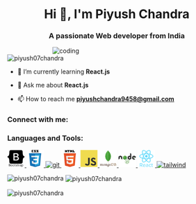 <h1 align="center">Hi 👋, I'm Piyush Chandra</h1>
<h3 align="center">A passionate Web developer from India</h3>
<img align="right" alt="coding" width="400" src="[[![image](https://github.com/piyush07chandra/piyush07chandra/assets/113982578/82351554-2d13-46c0-b536-fc05e0a81af2)](https://media.tenor.com/hmDMrE1yMAkAAAAM/when-the-coding-when-the.gif)](https://itunes.apple.com/app/apple-store/id917932200?pt=39040802&ct=Media1GIFV2&mt=8)
"/>

<p align="left"> <img src="https://komarev.com/ghpvc/?username=piyush07chandra&label=Profile%20views&color=0e75b6&style=flat" alt="piyush07chandra" /> </p>

- 🌱 I’m currently learning **React.js**

- 💬 Ask me about **React.js**

- 📫 How to reach me **piyushchandra9458@gmail.com**

<h3 align="left">Connect with me:</h3>
<p align="left">
</p>

<h3 align="left">Languages and Tools:</h3>
<p align="left"> <a href="https://getbootstrap.com" target="_blank" rel="noreferrer"> <img src="https://raw.githubusercontent.com/devicons/devicon/master/icons/bootstrap/bootstrap-plain-wordmark.svg" alt="bootstrap" width="40" height="40"/> </a> <a href="https://www.w3schools.com/css/" target="_blank" rel="noreferrer"> <img src="https://raw.githubusercontent.com/devicons/devicon/master/icons/css3/css3-original-wordmark.svg" alt="css3" width="40" height="40"/> </a> <a href="https://git-scm.com/" target="_blank" rel="noreferrer"> <img src="https://www.vectorlogo.zone/logos/git-scm/git-scm-icon.svg" alt="git" width="40" height="40"/> </a> <a href="https://www.w3.org/html/" target="_blank" rel="noreferrer"> <img src="https://raw.githubusercontent.com/devicons/devicon/master/icons/html5/html5-original-wordmark.svg" alt="html5" width="40" height="40"/> </a> <a href="https://developer.mozilla.org/en-US/docs/Web/JavaScript" target="_blank" rel="noreferrer"> <img src="https://raw.githubusercontent.com/devicons/devicon/master/icons/javascript/javascript-original.svg" alt="javascript" width="40" height="40"/> </a> <a href="https://www.mongodb.com/" target="_blank" rel="noreferrer"> <img src="https://raw.githubusercontent.com/devicons/devicon/master/icons/mongodb/mongodb-original-wordmark.svg" alt="mongodb" width="40" height="40"/> </a> <a href="https://nodejs.org" target="_blank" rel="noreferrer"> <img src="https://raw.githubusercontent.com/devicons/devicon/master/icons/nodejs/nodejs-original-wordmark.svg" alt="nodejs" width="40" height="40"/> </a> <a href="https://reactjs.org/" target="_blank" rel="noreferrer"> <img src="https://raw.githubusercontent.com/devicons/devicon/master/icons/react/react-original-wordmark.svg" alt="react" width="40" height="40"/> </a> <a href="https://tailwindcss.com/" target="_blank" rel="noreferrer"> <img src="https://www.vectorlogo.zone/logos/tailwindcss/tailwindcss-icon.svg" alt="tailwind" width="40" height="40"/> </a> </p>

<p><img align="left" src="https://github-readme-stats.vercel.app/api/top-langs?username=piyush07chandra&show_icons=true&locale=en&layout=compact" alt="piyush07chandra" /></p>

<p>&nbsp;<img align="center" src="https://github-readme-stats.vercel.app/api?username=piyush07chandra&show_icons=true&locale=en" alt="piyush07chandra" /></p>

<p><img align="center" src="https://github-readme-streak-stats.herokuapp.com/?user=piyush07chandra&" alt="piyush07chandra" /></p>
